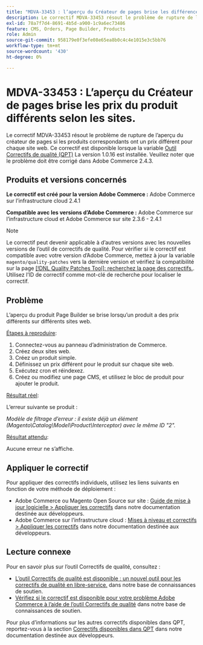 ```yaml
---
title: "MDVA-33453 : l’aperçu du Créateur de pages brise les différences de prix du produit sur plusieurs sites"
description: Le correctif MDVA-33453 résout le problème de rupture de l’aperçu du créateur de pages si les produits correspondants ont un prix différent pour chaque site web. Ce correctif est disponible lorsque l’[outil de correctifs de qualité (QPT)](/help/announcements/adobe-commerce-announcements/magento-quality-patches-released-new-tool-to-self-serve-quality-patches.md) 1.0.16 est installé. Veuillez noter que le problème doit être corrigé dans Adobe Commerce 2.4.3.
exl-id: 78a7f7d4-8691-4b5d-a900-1c9a6ec73486
feature: CMS, Orders, Page Builder, Products
role: Admin
source-git-commit: 958179e0f3efe08e65ea8b0c4c4e1015e3c5bb76
workflow-type: tm+mt
source-wordcount: '430'
ht-degree: 0%

---
```


# MDVA-33453 : L’aperçu du Créateur de pages brise les prix du produit différents selon les sites.

Le correctif MDVA-33453 résout le problème de rupture de l’aperçu du créateur de pages si les produits correspondants ont un prix différent pour chaque site web. Ce correctif est disponible lorsque la variable [Outil Correctifs de qualité (QPT)](/help/announcements/adobe-commerce-announcements/magento-quality-patches-released-new-tool-to-self-serve-quality-patches.md) La version 1.0.16 est installée. Veuillez noter que le problème doit être corrigé dans Adobe Commerce 2.4.3.

## Produits et versions concernés

**Le correctif est créé pour la version Adobe Commerce :** Adobe Commerce sur l’infrastructure cloud 2.4.1

**Compatible avec les versions d’Adobe Commerce :** Adobe Commerce sur l’infrastructure cloud et Adobe Commerce sur site 2.3.6 - 2.4.1

>[!NOTE]
>
>Le correctif peut devenir applicable à d’autres versions avec les nouvelles versions de l’outil de correctifs de qualité. Pour vérifier si le correctif est compatible avec votre version d’Adobe Commerce, mettez à jour la variable `magento/quality-patches` vers la dernière version et vérifiez la compatibilité sur la page [[!DNL Quality Patches Tool]: recherchez la page des correctifs.](https://devdocs.magento.com/quality-patches/tool.html#patch-grid). Utilisez l’ID de correctif comme mot-clé de recherche pour localiser le correctif.

## Problème

L’aperçu du produit Page Builder se brise lorsqu’un produit a des prix différents sur différents sites web.

<u>Étapes à reproduire</u>:

1. Connectez-vous au panneau d’administration de Commerce.
1. Créez deux sites web.
1. Créez un produit simple.
1. Définissez un prix différent pour le produit sur chaque site web.
1. Exécutez cron et réindexez.
1. Créez ou modifiez une page CMS, et utilisez le bloc de produit pour ajouter le produit.

<u>Résultat réel</u>:<br>

L’erreur suivante se produit :

*Modèle de filtrage d’erreur : il existe déjà un élément (Magento\\Catalog\\Model\\Product\\Interceptor) avec le même ID &quot;2&quot;.*

<u>Résultat attendu</u>:<br>

Aucune erreur ne s’affiche.

## Appliquer le correctif

Pour appliquer des correctifs individuels, utilisez les liens suivants en fonction de votre méthode de déploiement :

* Adobe Commerce ou Magento Open Source sur site : [Guide de mise à jour logicielle > Appliquer les correctifs](https://devdocs.magento.com/guides/v2.4/comp-mgr/patching/mqp.html) dans notre documentation destinée aux développeurs.
* Adobe Commerce sur l’infrastructure cloud : [Mises à niveau et correctifs > Appliquer les correctifs](https://devdocs.magento.com/cloud/project/project-patch.html) dans notre documentation destinée aux développeurs.

## Lecture connexe

Pour en savoir plus sur l’outil Correctifs de qualité, consultez :

* [L’outil Correctifs de qualité est disponible : un nouvel outil pour les correctifs de qualité en libre-service.](/help/announcements/adobe-commerce-announcements/magento-quality-patches-released-new-tool-to-self-serve-quality-patches.md) dans notre base de connaissances de soutien.
* [Vérifiez si le correctif est disponible pour votre problème Adobe Commerce à l’aide de l’outil Correctifs de qualité](/help/support-tools/patches-available-in-qpt-tool/check-patch-for-magento-issue-with-magento-quality-patches.md) dans notre base de connaissances de soutien.

Pour plus d’informations sur les autres correctifs disponibles dans QPT, reportez-vous à la section [Correctifs disponibles dans QPT](https://devdocs.magento.com/quality-patches/tool.html#patch-grid) dans notre documentation destinée aux développeurs.
